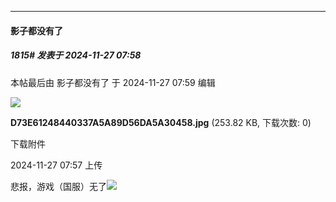﻿
*****

####  影子都没有了  
##### 1815#       发表于 2024-11-27 07:58

 本帖最后由 影子都没有了 于 2024-11-27 07:59 编辑 

<img src="https://img.saraba1st.com/forum/202411/27/075724tvzslwykklxskvsj.jpg" referrerpolicy="no-referrer">

<strong>D73E61248440337A5A89D56DA5A30458.jpg</strong> (253.82 KB, 下载次数: 0)

下载附件

2024-11-27 07:57 上传

悲报，游戏（国服）无了<img src="https://static.saraba1st.com/image/smiley/face2017/138.png" referrerpolicy="no-referrer">

